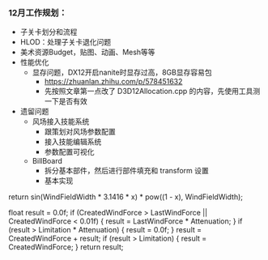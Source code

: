 ### 12月工作规划：
+ 子关卡划分和流程
+ HLOD：处理子关卡退化问题
+ 美术资源Budget，贴图、动画、Mesh等等
+ 性能优化
    + 显存问题，DX12开启nanite时显存过高，8GB显存容易包
        + https://zhuanlan.zhihu.com/p/578451632
        + 先按照文章第一点改了 D3D12Allocation.cpp 的内容，先使用工具测一下是否有效
+ 遗留问题
    + 风场接入技能系统
        + 跟策划对风场参数配置
        + 接入技能编辑系统
        + 参数配置可视化
    + BillBoard
        + 拆分基本部件，然后进行部件填充和 transform 设置
        + 基本实现

return sin(WindFieldWidth * 3.1416 * x) * pow((1 - x), WindFieldWidth);

float result = 0.0f;
if (CreatedWindForce > LastWindForce || CreatedWindForce < 0.01f)
{
    result = LastWindForce * Attenuation;
}
if (result > Limitation * Attenuation)
{
    result = 0.0f;
}
result = CreatedWindForce + result;
if (result > Limitation)
{
    result = CreatedWindForce;
}
return result;